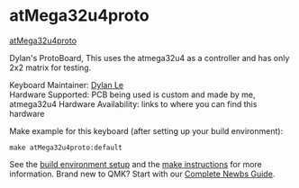 # atMega32u4proto

[atMega32u4proto](https://i.imgur.com/Ij5ZAi3.png)

Dylan's ProtoBoard, This uses the atmega32u4 as a controller and has only 2x2 matrix for testing.

Keyboard Maintainer: [Dylan Le](https://github.com/MacroLens)  
Hardware Supported: PCB being used is custom and made by me, atmega32u4 
Hardware Availability: links to where you can find this hardware

Make example for this keyboard (after setting up your build environment):

    make atMega32u4proto:default

See the [build environment setup](https://docs.qmk.fm/#/getting_started_build_tools) and the [make instructions](https://docs.qmk.fm/#/getting_started_make_guide) for more information. Brand new to QMK? Start with our [Complete Newbs Guide](https://docs.qmk.fm/#/newbs).
